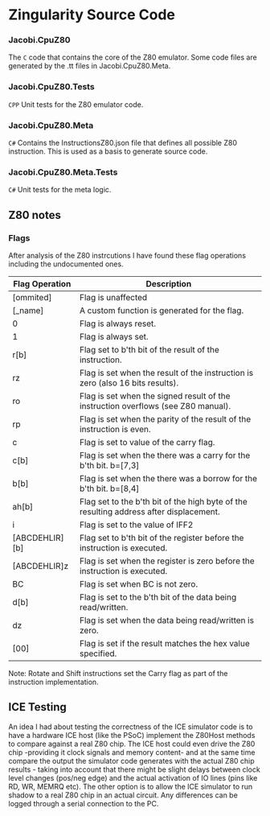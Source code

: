 # Zingularity Source Code

### Jacobi.CpuZ80

The `C` code that contains the core of the Z80 emulator.
Some code files are generated by the .tt files in Jacobi.CpuZ80.Meta.

### Jacobi.CpuZ80.Tests

`CPP`
Unit tests for the Z80 emulator code.

### Jacobi.CpuZ80.Meta

`C#`
Contains the InstructionsZ80.json file that defines all possible Z80 instruction.
This is used as a basis to generate source code.

### Jacobi.CpuZ80.Meta.Tests

`C#`
Unit tests for the meta logic.

## Z80 notes

### Flags

After analysis of the Z80 instrcutions I have found these flag operations including the undocumented ones.

| Flag Operation   | Description   |
|-------------|--------------|
| [ommited] | Flag is unaffected
| [_name] | A custom function is generated for the flag.
| 0 | Flag is always reset.
| 1 | Flag is always set.
| r[b] | Flag set to b'th bit of the result of the instruction.
| rz | Flag is set when the result of the instruction is zero (also 16 bits results).
| ro | Flag is set when the signed result of the instruction overflows (see Z80 manual).
| rp | Flag is set when the parity of the result of the instruction is even.
| c | Flag is set to value of the carry flag.
| c[b] | Flag is set when the there was a carry for the b'th bit. b=[7,3]
| b[b] | Flag is set when the there was a borrow for the b'th bit. b=[8,4]
| ah[b] | Flag set to the b'th bit of the high byte of the resulting address after displacement.
| i | Flag is set to the value of IFF2
| [ABCDEHLIR][b] | Flag set to b'th bit of the register before the instruction is executed.
| [ABCDEHLIR]z | Flag is set when the register is zero before the instruction is executed.
| BC | Flag is set when BC is not zero.
| d[b] | Flag is set to the b'th bit of the data being read/written.
| dz | Flag is set when the data being read/written is zero.
| [00] | Flag is set if the result matches the hex value specified.


Note: Rotate and Shift instructions set the Carry flag as part of the instruction implementation.


## ICE Testing

An idea I had about testing the correctness of the ICE simulator code is to have a hardware ICE host 
(like the PSoC) implement the Z80Host methods to compare against a real Z80 chip. The ICE host could 
even drive the Z80 chip -providing it clock signals and memory content- and at the same time compare 
the output the simulator code generates with the actual Z80 chip results - taking into account that 
there might be slight delays between clock level changes (pos/neg edge) and the actual activation of
IO lines (pins like RD, WR, MEMRQ etc).
The other option is to allow the ICE simulator to run shadow to a real Z80 chip in an actual circuit.
Any differences can be logged through a serial connection to the PC.
